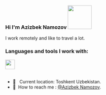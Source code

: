 ### Hi I'm Azizbek Namozov <img src = "https://media1.giphy.com/media/gM5qFksULw54NMWyry/giphy.gif?cid=ecf05e47sulsul43lq0d7emhrlgyzz2hjg29xk8m1x97yuqp&rid=giphy.gif&ct=s" width = "75px" >


I work remotely and like to travel a lot. <br/>

### Languages and tools I work with:
<code><img src = "https://w7.pngwing.com/pngs/703/864/png-transparent-go-language-logo-golang-go-mobile-developer-programming-programming-language-3d-icon-thumbnail.png" width = "30px" > </code>
<br />
- 📍 &nbsp; Current location: Toshkent Uzbekistan.
- 🧾&nbsp; How to reach me : [@Azizbek Namozov](https://t.me/asdfg_007).
